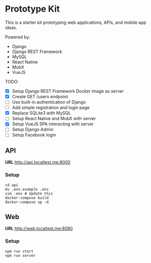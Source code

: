 # Prototype Kit

This is a starter kit prototyping web applications, APIs, and mobile app ideas.

Powered by:
* Django
* Django REST Framework
* MySQL
* React Native
* MobX
* VueJS

TODO:
- [x] Setup Django REST Framework Docker image as server
- [x] Create GET /users endpoint
- [ ] Use built-in authentication of Django
- [ ] Add simple registration and login page
- [x] Replace SQLite3 with MySQL
- [ ] Setup React Native and MobX with server
- [x] Setup VueJS SPA interacting with server
- [ ] Setup Django Admin
- [ ] Setup Facebook login

## API
**URL** http://api.localtest.me:8000

### Setup

```
cd api
mv .env.example .env
vim .env # Update this
docker-compose build
docker-compose up -d 
```

## Web
**URL** http://web.localtest.me:8080

### Setup

```
npm run start
npm run server
```
